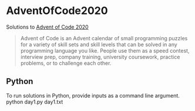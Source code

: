 # AdventOfCode2020

Solutions to [Advent of Code 2020](https://adventofcode.com/)

> Advent of Code is an Advent calendar of small programming puzzles for a variety of skill sets and skill levels that can be solved in any programming language you like. People use them as a speed contest, interview prep, company training, university coursework, practice problems, or to challenge each other.

## Python

To run solutions in Python, provide inputs as a command line argument.
  python day1.py day1.txt
